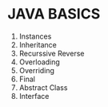 # JAVA BASICS

1. Instances
2. Inheritance
3. Recurssive Reverse 
4. Overloading
5. Overriding
6. Final 
7. Abstract Class
8. Interface
